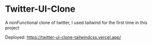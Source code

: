 # Twitter-UI-Clone
A nonFunctional clone of twitter, I used tailwind for the first time in this project 

Deployed: https://twitter-ui-clone-tailwindcss.vercel.app/
